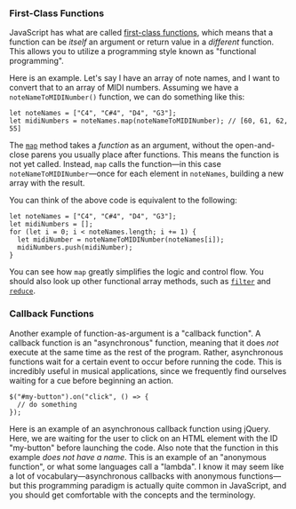 ### First-Class Functions

JavaScript has what are called [first-class
functions](https://developer.mozilla.org/en-US/docs/Glossary/First-class_Function),
which means that a function can be *itself* an argument or return value in a
*different* function.  This allows you to utilize a programming style known as
"functional programming".

Here is an example.  Let's say I have an array of
note names, and I want to convert that to an array of MIDI numbers.  Assuming
we have a `noteNameToMIDINumber()` function, we can do something like this:

    let noteNames = ["C4", "C#4", "D4", "G3"];
	let midiNumbers = noteNames.map(noteNameToMIDINumber); // [60, 61, 62, 55]

The
[`map`](https://developer.mozilla.org/en-US/docs/Web/JavaScript/Reference/Global_Objects/Array/map)
method takes a *function* as an argument, without the open-and-close parens you
usually place after functions.  This means the function is not yet called.
Instead, `map` calls the function—in this case `noteNameToMIDINumber`—once for
each element in `noteNames`, building a new array with the result.

You can think of the above code is equivalent to the following:

    let noteNames = ["C4", "C#4", "D4", "G3"];
	let midiNumbers = [];
	for (let i = 0; i < noteNames.length; i += 1) {
	  let midiNumber = noteNameToMIDINumber(noteNames[i]);
	  midiNumbers.push(midiNumber);
	}

You can see how `map` greatly simplifies the logic and control flow.  You
should also look up other functional array methods, such as
[`filter`](https://developer.mozilla.org/en-US/docs/Web/JavaScript/Reference/Global_Objects/Array/filter)
and
[`reduce`](https://developer.mozilla.org/en-US/docs/Web/JavaScript/Reference/Global_Objects/Array/Reduce).


### Callback Functions

Another example of function-as-argument is a "callback function".  A callback
function is an "asynchronous" function, meaning that it does *not* execute at
the same time as the rest of the program.  Rather, asynchronous functions wait
for a certain event to occur before running the code.  This is incredibly
useful in musical applications, since we frequently find ourselves waiting for
a cue before beginning an action.

    $("#my-button").on("click", () => {
	  // do something
	});

Here is an example of an asynchronous callback function using jQuery.  Here, we
are waiting for the user to click on an HTML element with the ID "my-button"
before launching the code.  Also note that the function in this example *does
not have a name*.  This is an example of an "anonymous function", or what some
languages call a "lambda".  I know it may seem like a lot of
vocabulary—asynchronous callbacks with anonymous functions—but this programming
paradigm is actually quite common in JavaScript, and you should get comfortable
with the concepts and the terminology.
